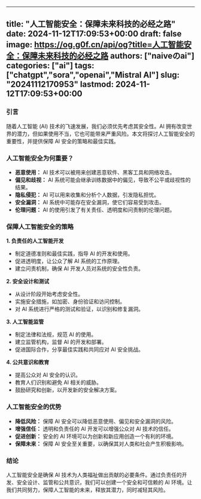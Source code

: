 
---
title: "人工智能安全：保障未来科技的必经之路"
date: 2024-11-12T17:09:53+00:00
draft: false
image: https://og.g0f.cn/api/og?title=人工智能安全：保障未来科技的必经之路
authors: ["naiveのai"]
categories: ["ai"]
tags: ["chatgpt","sora","openai","Mistral AI"]
slug: "20241112170953"
lastmod: 2024-11-12T17:09:53+00:00
---
### 引言

随着人工智能 (AI) 技术的飞速发展，我们必须优先考虑其安全性。AI 拥有改变世界的潜力，但如果使用不当，它也可能带来严重风险。本文将探讨人工智能安全的重要性，并提供保障 AI 安全的策略和最佳实践。

### 人工智能安全为何重要？

* **恶意使用：** AI 技术可以被用来创建恶意软件、黑客工具和网络攻击。
* **偏见和歧视：** AI 系统可能会继承训练数据中的偏见，导致不公平或歧视性的结果。
* **隐私侵犯：** AI 可以用来收集和分析个人数据，引发隐私担忧。
* **安全漏洞：** AI 系统中可能存在安全漏洞，使它们容易受到攻击。
* **伦理问题：** AI 的使用引发了有关责任、透明度和问责制的伦理问题。

### 保障人工智能安全的策略

**1. 负责任的人工智能开发**

* 制定道德准则和最佳实践，指导 AI 的开发和使用。
* 促进透明度，让公众了解 AI 系统的工作原理。
* 建立问责机制，确保 AI 开发人员对系统的安全性负责。

**2. 安全设计和测试**

* 从设计阶段开始考虑安全性。
* 实施安全措施，如加密、身份验证和访问控制。
* 对 AI 系统进行严格的测试和验证，以识别和修复漏洞。

**3. 人工智能监管**

* 制定法律和法规，规范 AI 的使用。
* 建立监管机构，监督 AI 的开发和部署。
* 促进国际合作，分享最佳实践和共同应对 AI 安全挑战。

**4. 公共意识和教育**

* 提高公众对 AI 安全的认识。
* 教育人们识别和避免 AI 相关的威胁。
* 鼓励研究和创新，以开发新的安全解决方案。

### 人工智能安全的优势

* **降低风险：** 保障 AI 安全可以降低恶意使用、偏见和安全漏洞的风险。
* **增强信任：** 透明和负责任的 AI 开发可以增强公众对 AI 技术的信任。
* **促进创新：** 安全的 AI 环境可以为创新和新应用创造一个有利的环境。
* **保障未来：** 保障 AI 安全至关重要，以确保其对人类和社会产生积极影响。

### 结论

人工智能安全是确保 AI 技术为人类福祉做出贡献的必要条件。通过负责任的开发、安全设计、监管和公共意识，我们可以创建一个安全和可信赖的 AI 环境。让我们共同努力，保障人工智能的未来，释放其潜力，同时减轻其风险。